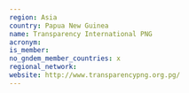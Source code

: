 ```yaml
---
region: Asia
country: Papua New Guinea
name: Transparency International PNG
acronym: 
is_member: 
no_gndem_member_countries: x
regional_network: 
website: http://www.transparencypng.org.pg/
---
```

